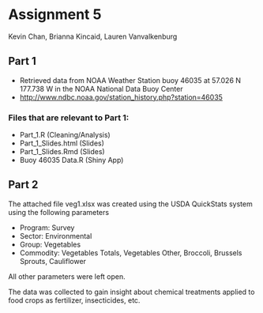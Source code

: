 # Assignment 5 
Kevin Chan, Brianna Kincaid, Lauren Vanvalkenburg

## Part 1

- Retrieved data from NOAA Weather Station buoy 46035 at 57.026 N 177.738 W in the NOAA National Data Buoy Center
- http://www.ndbc.noaa.gov/station_history.php?station=46035

### Files that are relevant to Part 1:
- Part_1.R (Cleaning/Analysis)
- Part_1_Slides.html (Slides)
- Part_1_Slides.Rmd (Slides)
- Buoy 46035 Data.R (Shiny App)


## Part 2

The attached file veg1.xlsx was created using the USDA QuickStats system using the following parameters

- Program: Survey
- Sector: Environmental
- Group: Vegetables
- Commodity: Vegetables Totals, Vegetables Other, Broccoli, Brussels Sprouts, Cauliflower 

All other parameters were left open.

The data was collected to gain insight about chemical treatments applied to food crops as fertilizer, insecticides, etc. 





